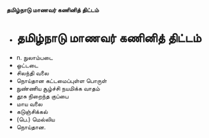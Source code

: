 **தமிழ்நாடு மாணவர் கணினித் திட்டம்**
- # தமிழ்நாடு மாணவர் கணினித் திட்டம்
- n. நுலாம்படை
- ஒட்டடை
- சிலந்தி வலை
- நொய்தான கட்டமைப்புள்ள பொருள்
- நுண்ணிய சூழ்ச்சி நயமிக்க வாதம்
- தூசு நிறைந்த குப்பை
- மாய வலை
- கடுஞ்சிக்கல்
- (பெ.) மெல்லிய
- நொய்தான.

